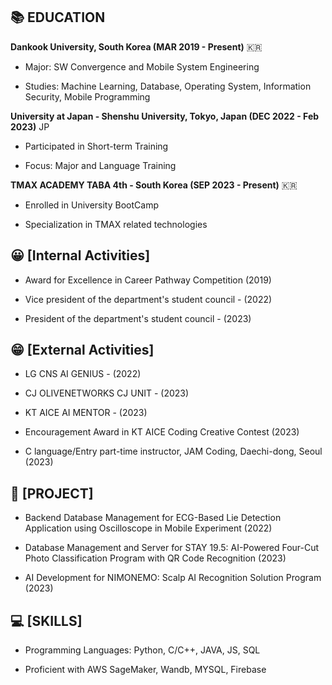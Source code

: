 ## 📚 EDUCATION

**Dankook University, South Korea (MAR 2019 - Present)** 🇰🇷

- Major: SW Convergence and Mobile System Engineering
  
- Studies: Machine Learning, Database, Operating System, Information Security, Mobile Programming

**University at Japan - Shenshu University, Tokyo, Japan (DEC 2022 - Feb 2023)** JP

- Participated in Short-term Training
  
- Focus: Major and Language Training

**TMAX ACADEMY TABA 4th - South Korea (SEP 2023 - Present)** 🇰🇷

- Enrolled in University BootCamp
  
- Specialization in TMAX related technologies
  
## 😀 [Internal Activities]

- Award for Excellence in Career Pathway Competition (2019)

- Vice president of the department's student council - (2022)
  
- President of the department's student council - (2023)

## 😁 [External Activities]

- LG CNS AI GENIUS - (2022)
  
- CJ OLIVENETWORKS CJ UNIT - (2023)
  
- KT AICE AI MENTOR - (2023)

- Encouragement Award in KT AICE Coding Creative Contest (2023)

- C language/Entry part-time instructor, JAM Coding, Daechi-dong, Seoul (2023)

## 📃 [PROJECT]
    
- Backend Database Management for ECG-Based Lie Detection Application using Oscilloscope in Mobile Experiment (2022)
  
- Database Management and Server for STAY 19.5: AI-Powered Four-Cut Photo Classification Program with QR Code Recognition (2023)
  
- AI Development for NIMONEMO: Scalp AI Recognition Solution Program (2023)

## 💻 [SKILLS]
  
- Programming Languages: Python, C/C++, JAVA, JS, SQL
  
- Proficient with AWS SageMaker, Wandb, MYSQL, Firebase


